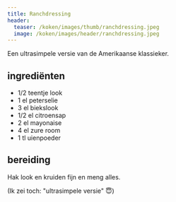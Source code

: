 ```yaml
---
title: Ranchdressing
header:
  teaser: /koken/images/thumb/ranchdressing.jpeg
  image: /koken/images/header/ranchdressing.jpeg
---
```


Een ultrasimpele versie van de Amerikaanse klassieker.

## ingrediënten

* 1/2 teentje look
* 1 el peterselie
* 3 el biekslook
* 1/2 el citroensap
* 2 el mayonaise
* 4 el zure room
* 1 tl uienpoeder

##  bereiding 

Hak look en kruiden fijn en meng alles.

(Ik zei toch: "ultrasimpele versie" 😇)
